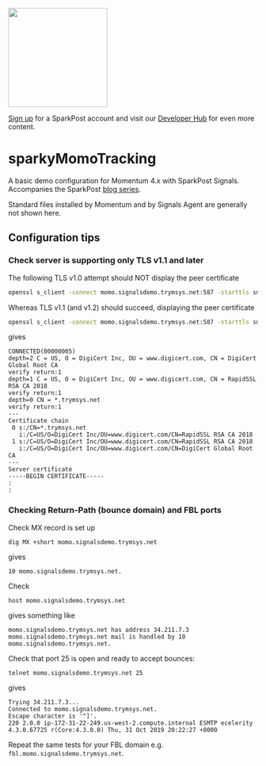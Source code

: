 <a href="https://www.sparkpost.com"><img src="https://www.sparkpost.com/sites/default/files/attachments/SparkPost_Logo_2-Color_Gray-Orange_RGB.svg" width="200px"/></a>

[Sign up](https://app.sparkpost.com/join?plan=free-0817?src=Social%20Media&sfdcid=70160000000pqBb&pc=GitHubSignUp&utm_source=github&utm_medium=social-media&utm_campaign=github&utm_content=sign-up) for a SparkPost account and visit our [Developer Hub](https://developers.sparkpost.com) for even more content.

# sparkyMomoTracking

A basic demo configuration for Momentum 4.x with SparkPost Signals.
Accompanies the SparkPost [blog series](https://www.sparkpost.com/blog/deploy-sparkpost-signals-for-on-premises-part-1/).

Standard files installed by Momentum and by Signals Agent are generally not shown here.

## Configuration tips

### Check server is supporting only TLS v1.1 and later

The following TLS v1.0 attempt should NOT display the peer certificate
```bash
openssl s_client -connect momo.signalsdemo.trymsys.net:587 -starttls smtp -tls1
```

Whereas TLS v1.1 (and v1.2) should succeed, displaying the peer certificate

```bash
openssl s_client -connect momo.signalsdemo.trymsys.net:587 -starttls smtp -tls1_1
```

gives
```
CONNECTED(00000005)
depth=2 C = US, O = DigiCert Inc, OU = www.digicert.com, CN = DigiCert Global Root CA
verify return:1
depth=1 C = US, O = DigiCert Inc, OU = www.digicert.com, CN = RapidSSL RSA CA 2018
verify return:1
depth=0 CN = *.trymsys.net
verify return:1
---
Certificate chain
 0 s:/CN=*.trymsys.net
   i:/C=US/O=DigiCert Inc/OU=www.digicert.com/CN=RapidSSL RSA CA 2018
 1 s:/C=US/O=DigiCert Inc/OU=www.digicert.com/CN=RapidSSL RSA CA 2018
   i:/C=US/O=DigiCert Inc/OU=www.digicert.com/CN=DigiCert Global Root CA
---
Server certificate
-----BEGIN CERTIFICATE-----
:
:
```

### Checking Return-Path (bounce domain) and FBL ports

Check MX record is set up
```
dig MX +short momo.signalsdemo.trymsys.net
```
gives
```
10 momo.signalsdemo.trymsys.net.
```
Check
```
host momo.signalsdemo.trymsys.net
```
gives something like
```
momo.signalsdemo.trymsys.net has address 34.211.7.3
momo.signalsdemo.trymsys.net mail is handled by 10 momo.signalsdemo.trymsys.net.
```

Check that port 25 is open and ready to accept bounces:

```
telnet momo.signalsdemo.trymsys.net 25
```
gives
```
Trying 34.211.7.3...
Connected to momo.signalsdemo.trymsys.net.
Escape character is '^]'.
220 2.0.0 ip-172-31-22-249.us-west-2.compute.internal ESMTP ecelerity 4.3.0.67725 r(Core:4.3.0.0) Thu, 31 Oct 2019 20:22:27 +0000
```

Repeat the same tests for your FBL domain e.g. `fbl.momo.signalsdemo.trymsys.net`.
